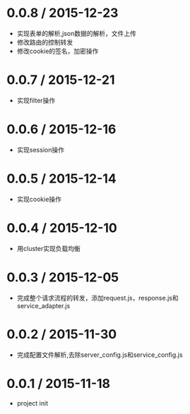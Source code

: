 0.0.8 / 2015-12-23
==================

  * 实现表单的解析,json数据的解析，文件上传
  * 修改路由的控制转发
  * 修改cookie的签名，加密操作

0.0.7 / 2015-12-21
==================

  * 实现filter操作

0.0.6 / 2015-12-16
==================

  * 实现session操作

0.0.5 / 2015-12-14
==================

  * 实现cookie操作

0.0.4 / 2015-12-10
==================

  * 用cluster实现负载均衡

0.0.3 / 2015-12-05
==================

  * 完成整个请求流程的转发，添加request.js，response.js和service_adapter.js

0.0.2 / 2015-11-30
==================

  * 完成配置文件解析,去除server_config.js和service_config.js

0.0.1 / 2015-11-18
==================

  * project init


